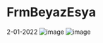 # FrmBeyazEsya
2-01-2022
![image](https://user-images.githubusercontent.com/89300182/148083357-460d54ab-f4d0-414d-9a82-d7bf0db81fd0.PNG)
![image](https://user-images.githubusercontent.com/89300182/148084935-a0a430a1-0633-4eac-a261-41f554c0e330.PNG)

